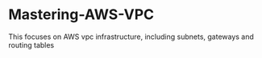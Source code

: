 # Mastering-AWS-VPC
This focuses on AWS vpc infrastructure, including subnets, gateways and routing tables
